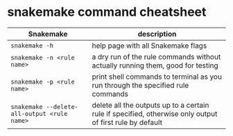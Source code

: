 # snakemake command cheatsheet

Snakemake | description
--- | ---
`snakemake -h` | help page with all Snakemake flags
`snakemake -n <rule name>` | a dry run of the rule commands without actually running them, good for testing
`snakemake -p <rule name>` | print shell commands to terminal as you run through the specified rule commands
`snakemake --delete-all-output <rule name>` | delete all the outputs up to a certain rule if specified, otherwise only output of first rule by default
